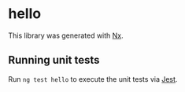 # hello

This library was generated with [Nx](https://nx.dev).

## Running unit tests

Run `ng test hello` to execute the unit tests via [Jest](https://jestjs.io).
